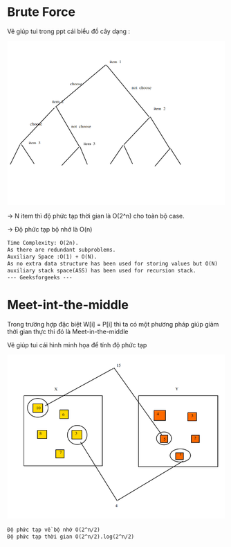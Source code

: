 # Brute Force
Vẽ giúp tui trong ppt cái biểu đồ cây dạng :

![BF](/Nghiatnh-BruteForce-MITM/Complexity/bruteforce_complexity.png "BF")

-> N item thì độ phức tạp thời gian là O(2^n) cho toàn bộ case.

-> Độ phức tạp bộ nhớ là O(n)

    Time Complexity: O(2n). 
    As there are redundant subproblems.
    Auxiliary Space :O(1) + O(N). 
    As no extra data structure has been used for storing values but O(N) auxiliary stack space(ASS) has been used for recursion stack.
    --- Geeksforgeeks --- 


# Meet-int-the-middle
Trong trường hợp đặc biệt W[i] = P[i] thì ta có một phương pháp giúp giảm thời gian thực thi đó là Meet-in-the-middle

Vẽ giúp tui cái hình minh họa để tính độ phức tạp

![MITM](/Nghiatnh-BruteForce-MITM/Complexity/mitm_complexity.png "MITM")

    Độ phức tạp về bộ nhớ O(2^n/2)
    Độ phức tạp thời gian O(2^n/2).log(2^n/2)